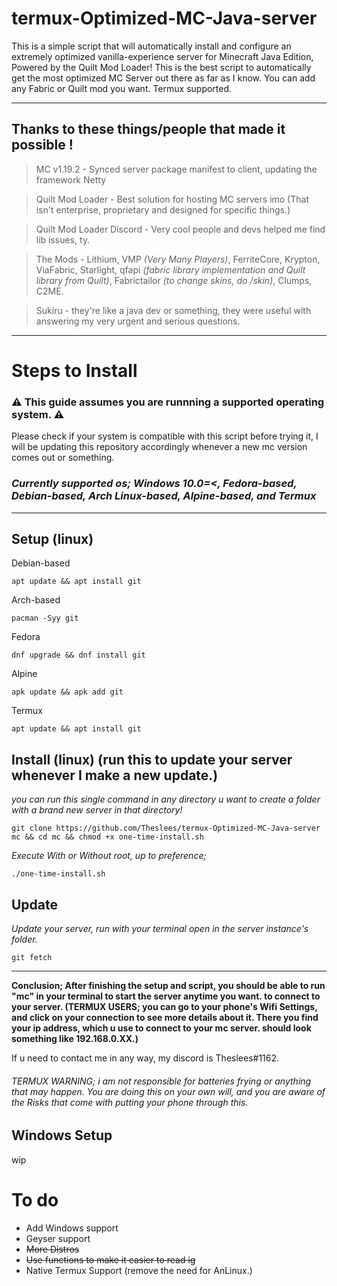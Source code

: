 # termux-Optimized-MC-Java-server
This is a simple script that will automatically install and configure an extremely optimized vanilla-experience server for Minecraft Java Edition, Powered by the Quilt Mod Loader! This is the best script to automatically get the most optimized MC Server out there as far as I know. You can add any Fabric or Quilt mod you want. Termux supported.

----------------------------------------------------------------------
## Thanks to these things/people that made it possible !
> MC v1.19.2 - Synced server package manifest to client, updating the framework Netty

> Quilt Mod Loader - Best solution for hosting MC servers imo (That isn't enterprise, proprietary and designed for specific things.)

> Quilt Mod Loader Discord - Very cool people and devs helped me find lib issues, ty.

> The Mods - Lithium, VMP *(Very Many Players)*, FerriteCore, Krypton, ViaFabric, Starlight, qfapi *(fabric library implementation and Quilt library from Quilt)*, Fabrictailor *(to change skins, do /skin)*, Clumps, C2ME.

> Sukiru - they're like a java dev or something, they were useful with answering my very urgent and serious questions.

------------------------------------------------------------------
# Steps to Install

### ⚠️ This guide assumes you are runnning a supported operating system.  ⚠️
Please check if your system is compatible with this script before trying it, I will be updating this repository accordingly whenever a new mc version comes out or something.

### ***Currently supported os; Windows 10.0=<, Fedora-based, Debian-based, Arch Linux-based, Alpine-based, and Termux***

-----------------------------------------------------------------
## Setup (linux)
Debian-based

`apt update && apt install git`

Arch-based

`pacman -Syy git`

Fedora

`dnf upgrade && dnf install git`

Alpine

`apk update && apk add git`

Termux

`apt update && apt install git`

## Install (linux) (run this to update your server whenever I make a new update.)

*you can run this single command in any directory u want to create a folder with a brand new server in that directory!*

`git clone https://github.com/Theslees/termux-Optimized-MC-Java-server mc && cd mc && chmod +x one-time-install.sh`

*Execute With or Without root, up to preference;*

`./one-time-install.sh`

## Update

*Update your server, run with your terminal open in the server instance's folder.*

`git fetch` 

---------------------------------------------------------------------------------------------------------------------------------------
**Conclusion; After finishing the setup and script, you should be able to run "mc" in your terminal to start the server anytime you want. to connect to your server. (TERMUX USERS; you can go to your phone's Wifi Settings, and click on your connection to see more details about it. There you find your ip address, which u use to connect to your mc server. should look something like 192.168.0.XX.)**

If u need to contact me in any way, my discord is Theslees#1162.

###### TERMUX WARNING; i am not responsible for batteries frying or anything that may happen. You are doing this on your own will, and you are aware of the Risks that come with putting your phone through this.

## Windows Setup
wip

# To do
- Add Windows support
- Geyser support
- ~~More Distros~~
- ~~Use functions to make it easier to read ig~~
- Native Termux Support (remove the need for AnLinux.)
